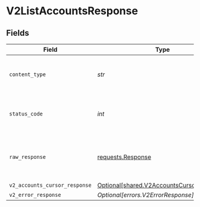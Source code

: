 # V2ListAccountsResponse


## Fields

| Field                                                                                        | Type                                                                                         | Required                                                                                     | Description                                                                                  |
| -------------------------------------------------------------------------------------------- | -------------------------------------------------------------------------------------------- | -------------------------------------------------------------------------------------------- | -------------------------------------------------------------------------------------------- |
| `content_type`                                                                               | *str*                                                                                        | :heavy_check_mark:                                                                           | HTTP response content type for this operation                                                |
| `status_code`                                                                                | *int*                                                                                        | :heavy_check_mark:                                                                           | HTTP response status code for this operation                                                 |
| `raw_response`                                                                               | [requests.Response](https://requests.readthedocs.io/en/latest/api/#requests.Response)        | :heavy_check_mark:                                                                           | Raw HTTP response; suitable for custom response parsing                                      |
| `v2_accounts_cursor_response`                                                                | [Optional[shared.V2AccountsCursorResponse]](../../models/shared/v2accountscursorresponse.md) | :heavy_minus_sign:                                                                           | OK                                                                                           |
| `v2_error_response`                                                                          | *Optional[errors.V2ErrorResponse]*                                                           | :heavy_minus_sign:                                                                           | Error                                                                                        |